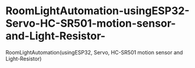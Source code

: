 # RoomLightAutomation-usingESP32-Servo-HC-SR501-motion-sensor-and-Light-Resistor-
RoomLightAutomation(usingESP32, Servo, HC-SR501 motion sensor and Light-Resistor)
